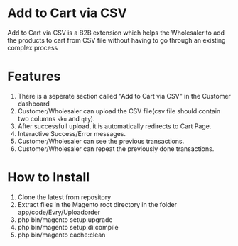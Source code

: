 # Add to Cart via CSV
Add to Cart via CSV is a B2B extension which helps the Wholesaler to add the products to cart from CSV file without having to go through an existing complex process

# Features 
1) There is a seperate section called "Add to Cart via CSV" in the Customer dashboard
2) Customer/Wholesaler can upload the CSV file(csv file should contain two columns `sku` and `qty`).
3) After successfull upload, it is automatically redirects to Cart Page.
4) Interactive Success/Error messages.
5) Customer/Wholesaler can see the previous transactions.
6) Customer/Wholesaler can repeat the previously done transactions.

# How to Install

1) Clone the latest from repository
2) Extract files in the Magento root directory in the folder app/code/Evry/Uploadorder
3) php bin/magento setup:upgrade
4) php bin/magento setup:di:compile
5) php bin/magento cache:clean
